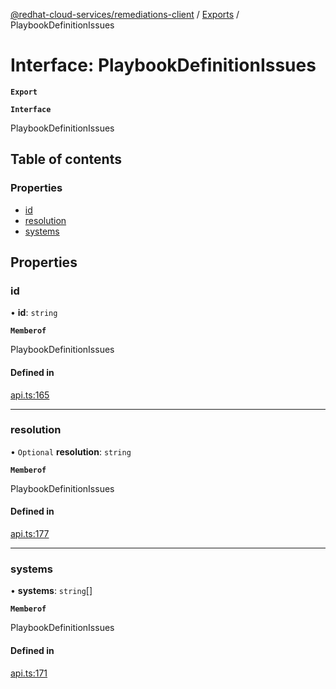 [@redhat-cloud-services/remediations-client](../README.md) / [Exports](../modules.md) / PlaybookDefinitionIssues

# Interface: PlaybookDefinitionIssues

**`Export`**

**`Interface`**

PlaybookDefinitionIssues

## Table of contents

### Properties

- [id](PlaybookDefinitionIssues.md#id)
- [resolution](PlaybookDefinitionIssues.md#resolution)
- [systems](PlaybookDefinitionIssues.md#systems)

## Properties

### id

• **id**: `string`

**`Memberof`**

PlaybookDefinitionIssues

#### Defined in

[api.ts:165](https://github.com/RedHatInsights/javascript-clients/blob/master/packages/remediations/api.ts#L165)

___

### resolution

• `Optional` **resolution**: `string`

**`Memberof`**

PlaybookDefinitionIssues

#### Defined in

[api.ts:177](https://github.com/RedHatInsights/javascript-clients/blob/master/packages/remediations/api.ts#L177)

___

### systems

• **systems**: `string`[]

**`Memberof`**

PlaybookDefinitionIssues

#### Defined in

[api.ts:171](https://github.com/RedHatInsights/javascript-clients/blob/master/packages/remediations/api.ts#L171)
